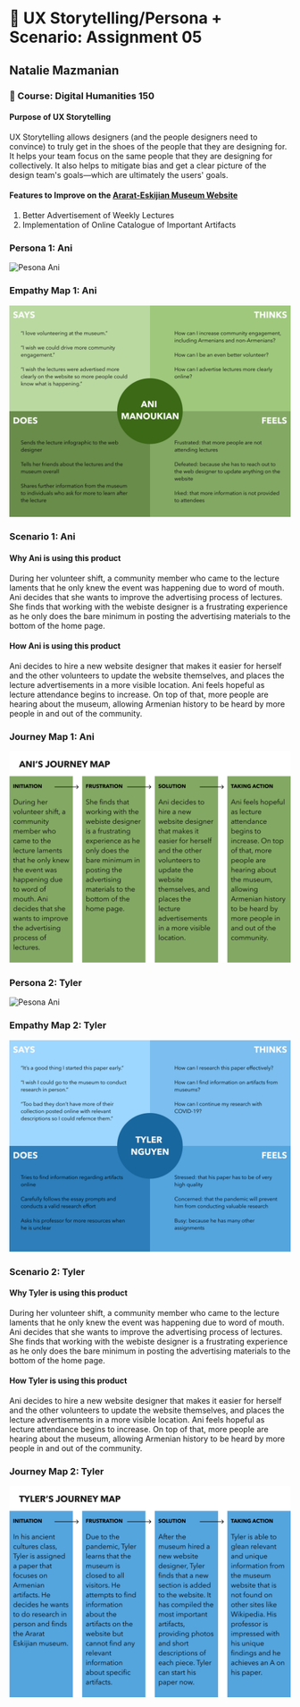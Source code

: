 # :bust_in_silhouette: UX Storytelling/Persona + Scenario: Assignment 05
## Natalie Mazmanian 
### :book: Course: Digital Humanities 150 

#### Purpose of UX Storytelling
UX Storytelling allows designers (and the people designers need to convince) to truly get in the shoes of the people that they are designing for. It helps your team focus on the same people that they are designing for collectively. It also helps to mitigate bias and get a clear picture of the design team's goals—which are ultimately the users' goals.

#### Features to Improve on the [Ararat-Eskijian Museum Website](https://www.ararat-eskijian-museum.com/)

1. Better Advertisement of Weekly Lectures
2. Implementation of Online Catalogue of Important Artifacts

### Persona 1: Ani
![Pesona Ani](https://github.com/mysticaltofu/DH150-NATALIEMAZMANIAN/blob/main/Persona%20Ani.png)

### Empathy Map 1: Ani
![Empathy Ani](https://github.com/mysticaltofu/DH150-NATALIEMAZMANIAN/blob/main/Empathy%20Ani.png)

### Scenario 1: Ani
#### Why Ani is using this product
During her volunteer shift, a community member who came to the lecture laments that he only knew the event was happening due to word of mouth. Ani decides that she wants to improve the advertising process of lectures. She finds that working with the webiste designer is a frustrating experience as he only does the bare minimum in posting the advertising materials to the bottom of the home page.

#### How Ani is using this product
Ani decides to hire a new website designer that makes it easier for herself and the other volunteers to update the website themselves, and places the lecture advertisements in a more visible location. Ani feels hopeful as lecture attendance begins to increase. On top of that, more people are hearing about the museum, allowing Armenian history to be heard by more people in and out of the community.  

### Journey Map 1: Ani
![Journey Ani](https://github.com/mysticaltofu/DH150-NATALIEMAZMANIAN/blob/main/Journey%20Ani.png)


### Persona 2: Tyler
![Pesona Ani](https://github.com/mysticaltofu/DH150-NATALIEMAZMANIAN/blob/main/Persona%20Tyler.png)

### Empathy Map 2: Tyler
![Empathy Ani](https://github.com/mysticaltofu/DH150-NATALIEMAZMANIAN/blob/main/Empathy%20Tyler.png)

### Scenario 2: Tyler
#### Why Tyler is using this product
During her volunteer shift, a community member who came to the lecture laments that he only knew the event was happening due to word of mouth. Ani decides that she wants to improve the advertising process of lectures. She finds that working with the webiste designer is a frustrating experience as he only does the bare minimum in posting the advertising materials to the bottom of the home page.

#### How Tyler is using this product
Ani decides to hire a new website designer that makes it easier for herself and the other volunteers to update the website themselves, and places the lecture advertisements in a more visible location. Ani feels hopeful as lecture attendance begins to increase. On top of that, more people are hearing about the museum, allowing Armenian history to be heard by more people in and out of the community.  

### Journey Map 2: Tyler
![Journey Ani](https://github.com/mysticaltofu/DH150-NATALIEMAZMANIAN/blob/main/Journey%20Tyler.png)

